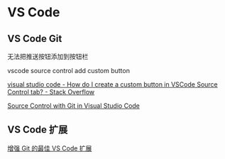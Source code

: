 # VS Code


## VS Code Git

无法把推送按钮添加到按钮栏

vscode source control add custom button

[visual studio code - How do I create a custom button in VSCode Source Control tab? - Stack Overflow](https://stackoverflow.com/questions/75893497/how-do-i-create-a-custom-button-in-vscode-source-control-tab)

[Source Control with Git in Visual Studio Code](https://code.visualstudio.com/docs/sourcecontrol/overview)

## VS Code 扩展

[增强 Git 的最佳 VS Code 扩展](https://www.zhihu.com/tardis/zm/art/438758692?source_id=1005)